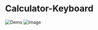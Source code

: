 # Calculator-Keyboard

![Demo](http://i.imgur.com/EC6fb3G.gif?1)  ![Image](http://i.imgur.com/TEdQeWW.png)
